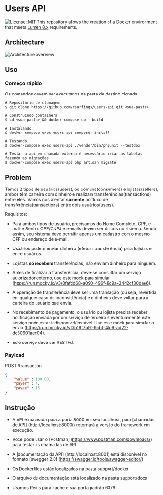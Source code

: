 # Users API
[![License: MIT](https://img.shields.io/badge/License-MIT-blue.svg)](https://opensource.org/licenses/MIT)
This repository allows the creation of a Docker environment that meets
[Lumen 8.x](https://lumen.laravel.com/docs/8.x#server-requirements) requirements.

## Architecture
![Architecture overview](support/docs/architecture.png "Architecture")

## Uso
### Começo rápido
Os comandos devem ser executados na pasta de destino clonada

```
# Repositório de clonagem
$ git clone https://github.com/rsurfings/users-api.git <sua-pasta>
```

```
# Construindo containers
$ cd <sua-pasta> && docker-compose up --build
```

```
# Instalando
$ docker-compose exec users-api composer install
```

```
# Testando
$ docker-compose exec users-api ./vendor/bin/phpunit --testdox
```

```
# Testar a api em chamada externa é necessário criar as tabelas fazendo as migrações
$ docker-compose exec users-api php artisan migrate
```

## Problem

Temos 2 tipos de usuários(users), os comuns(consumers) e lojistas(sellers), ambos têm carteira com dinheiro e realizam transferências(transactions) entre eles. Vamos nos atentar **somente** ao fluxo de transferência(transactions) entre dois usuários(users).

Requisitos:

- Para ambos tipos de usuário, precisamos do Nome Completo, CPF, e-mail e Senha. CPF/CNPJ e e-mails devem ser únicos no sistema. Sendo assim, seu sistema deve permitir apenas um cadastro com o mesmo CPF ou endereço de e-mail.

- Usuários podem enviar dinheiro (efetuar transferência) para lojistas e entre usuários. 

- Lojistas **só recebem** transferências, não enviam dinheiro para ninguém.

- Antes de finalizar a transferência, deve-se consultar um serviço autorizador externo, use este mock para simular (https://run.mocky.io/v3/8fafdd68-a090-496f-8c9a-3442cf30dae6).

- A operação de transferência deve ser uma transação (ou seja, revertida em qualquer caso de inconsistência) e o dinheiro deve voltar para a carteira do usuário que envia. 

- No recebimento de pagamento, o usuário ou lojista precisa receber notificação enviada por um serviço de terceiro e eventualmente este serviço pode estar indisponível/instável. Use este mock para simular o envio (https://run.mocky.io/v3/b19f7b9f-9cbf-4fc6-ad22-dc30601aec04).

- Este serviço deve ser RESTFul.

### Payload

POST /transaction

```json
{
    "value" : 100.00,
    "payer" : 4,
    "payee" : 15
}
```

## Instrução

- A API é mapeada para a porta 8000 em seu localhost, para [chamadas de API] (http://localhost:8000/) retornará a versão do framework em execução.

- Você pode usar o [Postman] (https://www.postman.com/downloads/) para testar as chamadas de API

- A [documentação da API] (http://localhost:8001) está disponível no formato [swegger 2.0] (https://swagger.io/tools/swagger-editor/)

- Os Dockerfiles estão localizados na pasta support/docker

- O arquivo de documentação está localizado na pasta support/docs

- Usamos Redis para cache e sua porta padrão 6379